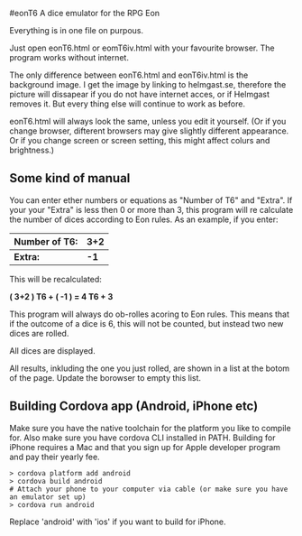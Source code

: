 #eonT6
A dice emulator for the RPG Eon

Everything is in one file on purpous.

Just open eonT6.html or eomT6iv.html with your favourite browser.
The program works without internet. 

The only difference between eonT6.html and eonT6iv.html is the background image. I get the image by linking to helmgast.se, therefore the picture will dissapear if you do not have internet acces, or if Helmgast removes it. But every thing else will continue to work as before.

eonT6.html will always look the same, unless you edit it yourself. 
(Or if you change browser, difterent browsers may give slightly different appearance. Or if you change screen or screen setting, this might affect colurs and brightness.)

## Some kind of manual
You can enter ether numbers or equations as "Number of T6" and "Extra". If your your "Extra" is less then 0 or more than 3, this program will re calculate the number of dices according to Eon rules.
As an example, if you enter:

|**Number of T6:** | **3+2**|
|---               | ---    |
|**Extra:**        | **-1** |

This will be recalculated:

**( 3+2 ) T6 + ( -1 ) = 4 T6 + 3**

This program will always do ob-rolles acoring to Eon rules. This means that if the outcome of a dice is 6, this will not be counted, but instead two new dices are rolled.

All dices are displayed.

All results, inkluding the one you just rolled, are shown in a list at the botom of the page. Update the borowser to empty this list.

## Building Cordova app (Android, iPhone etc)

Make sure you have the native toolchain for the platform you like to compile for. Also make sure you have cordova CLI installed in PATH. Building for iPhone requires a Mac and that you sign up for Apple developer program and pay their yearly fee.

```
> cordova platform add android
> cordova build android
# Attach your phone to your computer via cable (or make sure you have an emulator set up)
> cordova run android
```

Replace 'android' with 'ios' if you want to build for iPhone.
